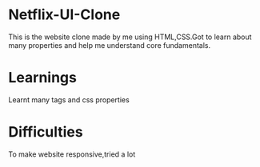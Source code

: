 # Netflix-UI-Clone
This is the website clone made by me using HTML,CSS.Got to learn about many properties and help me understand core fundamentals.

# Learnings
Learnt many tags and css properties

# Difficulties
To make website responsive,tried a lot 

